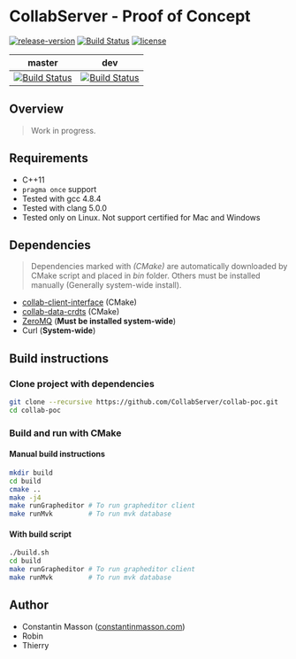 # CollabServer - Proof of Concept

[![release-version](https://img.shields.io/badge/release-no--release-red.svg)]()
[![Build Status](https://travis-ci.org/CollabServer/collab-poc.svg?branch=master)](https://travis-ci.org/CollabServer/collab-poc)
[![license](https://img.shields.io/badge/license-LGPLv3.0-blue.svg)](https://github.com/CollabServer/collab-poc/blob/dev/LICENSE.txt)

| master | dev |
| :-----: | :----: |
| [![Build Status](https://travis-ci.org/CollabServer/collab-poc.svg?branch=master)](https://travis-ci.org/CollabServer/collab-poc) | [![Build Status](https://travis-ci.org/CollabServer/collab-poc.svg?branch=dev)](https://travis-ci.org/CollabServer/collab-poc) |


## Overview
> Work in progress.


## Requirements
- C++11
- `pragma once` support
- Tested with gcc 4.8.4
- Tested with clang 5.0.0
- Tested only on Linux. Not support certified for Mac and Windows


## Dependencies
> Dependencies marked with *(CMake)* are automatically downloaded by CMake
> script and placed in *bin* folder.
> Others must be installed manually (Generally system-wide install).
- [collab-client-interface](https://github.com/CollabServer/collab-client-interface.git) (CMake)
- [collab-data-crdts](https://github.com/CollabServer/collab-data-crdts.git) (CMake)
- [ZeroMQ](http://zeromq.org/) (**Must be installed system-wide**)
- Curl (**System-wide**)


## Build instructions

### Clone project with dependencies
```bash
git clone --recursive https://github.com/CollabServer/collab-poc.git
cd collab-poc
```

### Build and run with CMake
#### Manual build instructions
```bash
mkdir build
cd build
cmake ..
make -j4
make runGrapheditor # To run grapheditor client
make runMvk         # To run mvk database
```

#### With build script
```bash
./build.sh
cd build
make runGrapheditor # To run grapheditor client
make runMvk         # To run mvk database
```


## Author
- Constantin Masson ([constantinmasson.com](http://constantinmasson.com/))
- Robin
- Thierry
